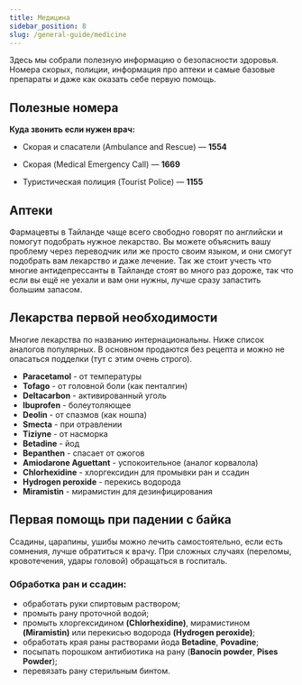 ```yaml
---
title: Медицина
sidebar_position: 8
slug: /general-guide/medicine
---
```


Здесь мы собрали полезную информацию о безопасности здоровья. Номера скорых, полиции, информация про аптеки и самые базовые препараты и даже как оказать себе первую помощь.

## Полезные номера

**Куда звонить если нужен врач:**

- Скорая и спасатели (Ambulance and Rescue) — **1554**

- Скорая (Medical Emergency Call) — **1669**

- Туристическая полиция (Tourist Police) — **1155**

## Аптеки

Фармацевты в Тайланде чаще всего свободно говорят по английски и помогут подобрать нужное лекарство. Вы можете объяснить вашу проблему через переводчик или же просто своим языком, и они смогут подобрать вам лекарство и даже лечение. Так же стоит учесть что многие антидепрессанты в Тайланде стоят во много раз дороже, так что если вы ещё не уехали и вам они нужны, лучше сразу запастить большим запасом.

## Лекарства первой необходимости

Многие лекарства по названию интернациональны. Ниже список аналогов популярных. В основном продаются без рецепта и можно не опасаться подделки (тут с этим очень строго).

- **Paracetamol** - от температуры
- **Tofago** - от головной боли (как пенталгин)
- **Deltacarbon** - активированный уголь
- **Ibuprofen** - болеутоляющее
- **Deolin** - от спазмов (как ношпа) 
- **Smecta** - при отравлении
- **Tiziyne** - от насморка
- **Betadine** - йод 
- **Bepanthen** - спасает от ожогов
- **Amiodarone Aguettant** - успокоительное (аналог корвалола)
- **Chlorhexidine** - хлоргексидин для промывки ран и ссадин
- **Hydrogen peroxide** - перекись водорода
- **Miramistin** - мирамистин для дезинфицирования

## Первая помощь при падении с байка

Ссадины, царапины,  ушибы можно лечить самостоятельно, если есть сомнения, лучше обратиться к врачу. При сложных случаях (переломы, кровотечения, удары головой) обращаться в госпиталь.

### Обработка ран и ссадин:

- обработать руки спиртовым раствором;
- промыть рану проточной водой;
- промыть хлоргексидином **(Chlorhexidine)**, мирамистином **(Miramistin)** или перекисью водорода **(Hydrogen peroxide)**;
- обработать края раны растворами йода **Betadine**, **Povadine**;
- посыпать порошком антибиотика на рану (**Banocin powder**, **Pises Powder**);
- перевязать рану стерильным бинтом.